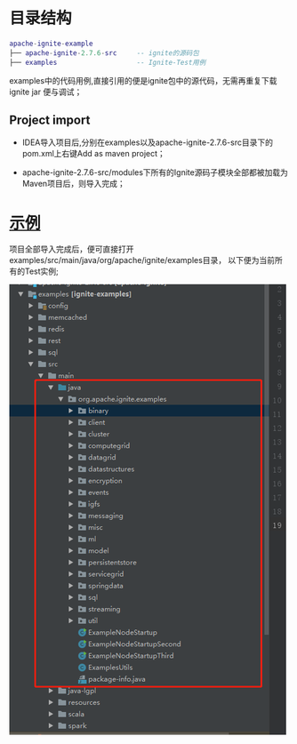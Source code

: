 # 目录结构

``` lua
apache-ignite-example
├── apache-ignite-2.7.6-src     -- ignite的源码包
├── examples                    -- Ignite-Test用例
```
examples中的代码用例,直接引用的便是ignite包中的源代码，无需再重复下载ignite jar 便与调试；

## Project import
* IDEA导入项目后,分别在examples以及apache-ignite-2.7.6-src目录下的pom.xml上右键Add as maven project；

* apache-ignite-2.7.6-src/modules下所有的Ignite源码子模块全部都被加载为Maven项目后，则导入完成；


# [示例](examples)

项目全部导入完成后，便可直接打开examples/src/main/java/org/apache/ignite/examples目录，
以下便为当前所有的Test实例;

![example/test](img/three.jpg)

